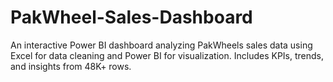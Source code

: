 # PakWheel-Sales-Dashboard
An interactive Power BI dashboard analyzing PakWheels sales data using Excel for data cleaning and Power BI for visualization. Includes KPIs, trends, and insights from 48K+ rows.

